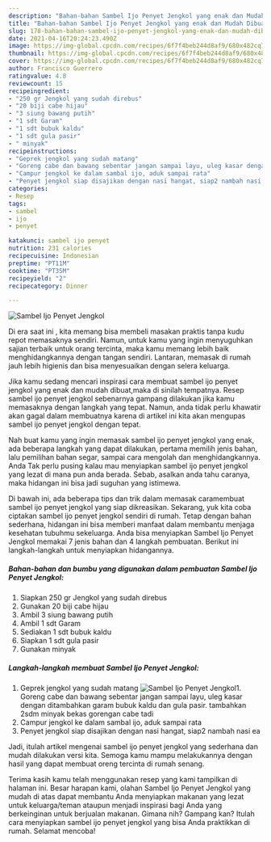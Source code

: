 ```yaml
---
description: "Bahan-bahan Sambel Ijo Penyet Jengkol yang enak dan Mudah Dibuat"
title: "Bahan-bahan Sambel Ijo Penyet Jengkol yang enak dan Mudah Dibuat"
slug: 178-bahan-bahan-sambel-ijo-penyet-jengkol-yang-enak-dan-mudah-dibuat
date: 2021-04-16T20:24:23.490Z
image: https://img-global.cpcdn.com/recipes/6f7f4beb244d8af9/680x482cq70/sambel-ijo-penyet-jengkol-foto-resep-utama.jpg
thumbnail: https://img-global.cpcdn.com/recipes/6f7f4beb244d8af9/680x482cq70/sambel-ijo-penyet-jengkol-foto-resep-utama.jpg
cover: https://img-global.cpcdn.com/recipes/6f7f4beb244d8af9/680x482cq70/sambel-ijo-penyet-jengkol-foto-resep-utama.jpg
author: Francisco Guerrero
ratingvalue: 4.8
reviewcount: 15
recipeingredient:
- "250 gr Jengkol yang sudah direbus"
- "20 biji cabe hijau"
- "3 siung bawang putih"
- "1 sdt Garam"
- "1 sdt bubuk kaldu"
- "1 sdt gula pasir"
- " minyak"
recipeinstructions:
- "Geprek jengkol yang sudah matang"
- "Goreng cabe dan bawang sebentar jangan sampai layu, uleg kasar dengan ditambahkan garam bubuk kaldu dan gula pasir. tambahkan 2sdm minyak bekas gorengan cabe tadi"
- "Campur jengkol ke dalam sambal ijo, aduk sampai rata"
- "Penyet jengkol siap disajikan dengan nasi hangat, siap2 nambah nasi ea"
categories:
- Resep
tags:
- sambel
- ijo
- penyet

katakunci: sambel ijo penyet 
nutrition: 231 calories
recipecuisine: Indonesian
preptime: "PT11M"
cooktime: "PT35M"
recipeyield: "2"
recipecategory: Dinner

---
```



![Sambel Ijo Penyet Jengkol](https://img-global.cpcdn.com/recipes/6f7f4beb244d8af9/680x482cq70/sambel-ijo-penyet-jengkol-foto-resep-utama.jpg)

Di era  saat ini , kita memang bisa membeli masakan praktis tanpa kudu repot memasaknya sendiri. Namun, untuk kamu yang ingin menyuguhkan sajian terbaik untuk orang tercinta, maka kamu memang lebih baik menghidangkannya dengan tangan sendiri. Lantaran, memasak di rumah jauh lebih higienis dan bisa menyesuaikan dengan selera keluarga.

Jika kamu sedang mencari inspirasi cara membuat sambel ijo penyet jengkol yang enak dan mudah dibuat,maka di sinilah tempatnya. Resep sambel ijo penyet jengkol  sebenarnya gampang dilakukan jika kamu memasaknya dengan langkah yang tepat. Namun, anda tidak perlu khawatir akan gagal dalam membuatnya 
karena di artikel ini kita akan mengupas sambel ijo penyet jengkol dengan tepat.  



Nah buat kamu yang ingin memasak sambel ijo penyet jengkol yang enak, ada beberapa langkah yang dapat dilakukan, pertama memilih jenis bahan, lalu pemilihan bahan segar, sampai cara mengolah dan menghidangkannya. Anda Tak perlu pusing kalau mau menyiapkan sambel ijo penyet jengkol yang lezat di mana pun anda berada. Sebab, asalkan anda  tahu caranya, maka hidangan ini bisa jadi suguhan yang istimewa.

Di bawah ini, ada beberapa tips dan trik dalam memasak caramembuat sambel ijo penyet jengkol yang siap dikreasikan. Sekarang, yuk kita coba ciptakan sambel ijo penyet jengkol sendiri di rumah. Tetap dengan bahan sederhana, hidangan ini bisa memberi manfaat dalam membantu menjaga kesehatan tubuhmu sekeluarga. Anda bisa menyiapkan Sambel Ijo Penyet Jengkol memakai 7 jenis bahan dan 4 langkah pembuatan. Berikut ini langkah-langkah untuk menyiapkan hidangannya.

<!--inarticleads1-->

##### Bahan-bahan dan bumbu yang digunakan dalam pembuatan Sambel Ijo Penyet Jengkol:

1. Siapkan 250 gr Jengkol yang sudah direbus
1. Gunakan 20 biji cabe hijau
1. Ambil 3 siung bawang putih
1. Ambil 1 sdt Garam
1. Sediakan 1 sdt bubuk kaldu
1. Siapkan 1 sdt gula pasir
1. Gunakan  minyak




<!--inarticleads2-->

##### Langkah-langkah membuat Sambel Ijo Penyet Jengkol:

1. Geprek jengkol yang sudah matang
<img src="https://img-global.cpcdn.com/steps/bcc0c0685483497d/160x128cq70/sambel-ijo-penyet-jengkol-langkah-memasak-1-foto.jpg" alt="Sambel Ijo Penyet Jengkol">1. Goreng cabe dan bawang sebentar jangan sampai layu, uleg kasar dengan ditambahkan garam bubuk kaldu dan gula pasir. tambahkan 2sdm minyak bekas gorengan cabe tadi
1. Campur jengkol ke dalam sambal ijo, aduk sampai rata
1. Penyet jengkol siap disajikan dengan nasi hangat, siap2 nambah nasi ea




Jadi, itulah artikel mengenai  sambel ijo penyet jengkol  yang sederhana dan mudah dilakukan versi kita. Semoga kamu mampu melakukannya dengan hasil yang dapat membuat oreng tercinta di rumah senang. 

Terima kasih kamu telah menggunakan resep yang kami tampilkan di halaman ini. Besar harapan kami, olahan  Sambel Ijo Penyet Jengkol yang mudah di atas dapat membantu Anda menyiapkan makanan yang lezat untuk keluarga/teman ataupun menjadi inspirasi bagi Anda yang berkeinginan untuk berjualan makanan. Gimana nih? Gampang kan? Itulah cara menyiapkan sambel ijo penyet jengkol yang bisa Anda praktikkan di rumah. Selamat mencoba!

